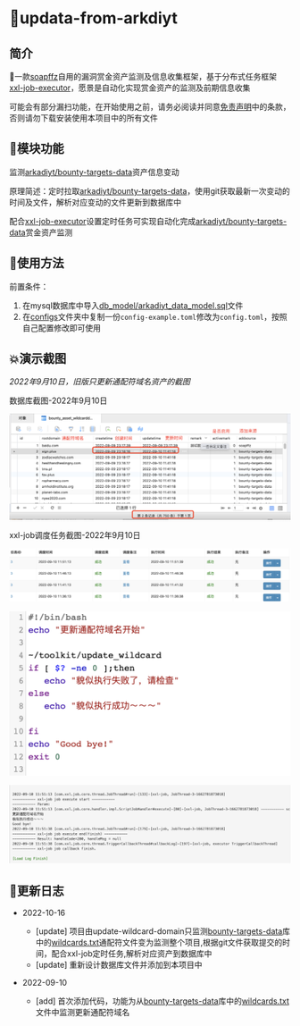 # 🚁updata-from-arkdiyt

## 简介

🌟一款[soapffz](https://github.com/soapffz)自用的漏洞赏金资产监测及信息收集框架，基于分布式任务框架[xxl-job-executor](https://github.com/soapffz/myman/tree/main/xxl-job-executor)，愿景是自动化实现赏金资产的监测及前期信息收集

可能会有部分漏扫功能，在开始使用之前，请务必阅读并同意[免责声明](https://github.com/soapffz/myman/blob/main/Disclaimer.md)中的条款，否则请勿下载安装使用本项目中的所有文件

## 🥐模块功能

监测[arkadiyt/bounty-targets-data](https://github.com/arkadiyt/bounty-targets-data)资产信息变动

原理简述：定时拉取[arkadiyt/bounty-targets-data](https://github.com/arkadiyt/bounty-targets-data)，使用git获取最新一次变动的时间及文件，解析对应变动的文件更新到数据库中

配合[xxl-job-executor](https://github.com/soapffz/myman/tree/main/xxl-job-executor)设置定时任务可实现自动化完成[arkadiyt/bounty-targets-data](https://github.com/arkadiyt/bounty-targets-data)赏金资产监测

## 💫使用方法

前置条件：
   1. 在mysql数据库中导入[db_model/arkadiyt_data_model.sql](https://github.com/soapffz/myman/tree/main/xxl-job-executor/toolkit/updata-from-arkadiyt/db_model/arkadiyt_data_model.sql)文件
   2. 在[configs](https://github.com/soapffz/myman/tree/main/xxl-job-executor/toolkit/updata-from-arkadiyt/configs/)文件夹中复制一份`config-example.toml`修改为`config.toml`，按照自己配置修改即可使用

## 💥演示截图

*2022年9月10日，旧版只更新通配符域名资产的截图*

数据库截图-2022年9月10日

![image](./images/%E6%95%B0%E6%8D%AE%E5%BA%93%E6%88%AA%E5%9B%BE-2022%E5%B9%B49%E6%9C%8810%E6%97%A511%E7%82%B946.png)

xxl-job调度任务截图-2022年9月10日

![image](./images/xxl-job%E6%89%A7%E8%A1%8C%E6%88%AA%E5%9B%BE1-2022%E5%B9%B49%E6%9C%8810%E6%97%A511%E7%82%B954.png)

![image](./images/xxl-job%E6%89%A7%E8%A1%8C%E6%88%AA%E5%9B%BE2-2022%E5%B9%B49%E6%9C%8810%E6%97%A511%E7%82%B954.png)

![image](./images/xxl-job%E6%89%A7%E8%A1%8C%E6%88%AA%E5%9B%BE3-2022%E5%B9%B49%E6%9C%8810%E6%97%A511%E7%82%B954.png)

## 🍝更新日志

 - 2022-10-16
    - [update] 项目由update-wildcard-domain只监测[bounty-targets-data](https://github.com/arkadiyt/bounty-targets-data)库中的[wildcards.txt](https://raw.githubusercontent.com/arkadiyt/bounty-targets-data/main/data/wildcards.txt)通配符文件变为监测整个项目,根据git文件获取提交的时间，配合xxl-job定时任务,解析对应资产到数据库中
    - [update] 重新设计数据库文件并添加到本项目中

 - 2022-09-10
    - [add] 首次添加代码，功能为从[bounty-targets-data](https://github.com/arkadiyt/bounty-targets-data)库中的[wildcards.txt](https://raw.githubusercontent.com/arkadiyt/bounty-targets-data/main/data/wildcards.txt)文件中监测更新通配符域名